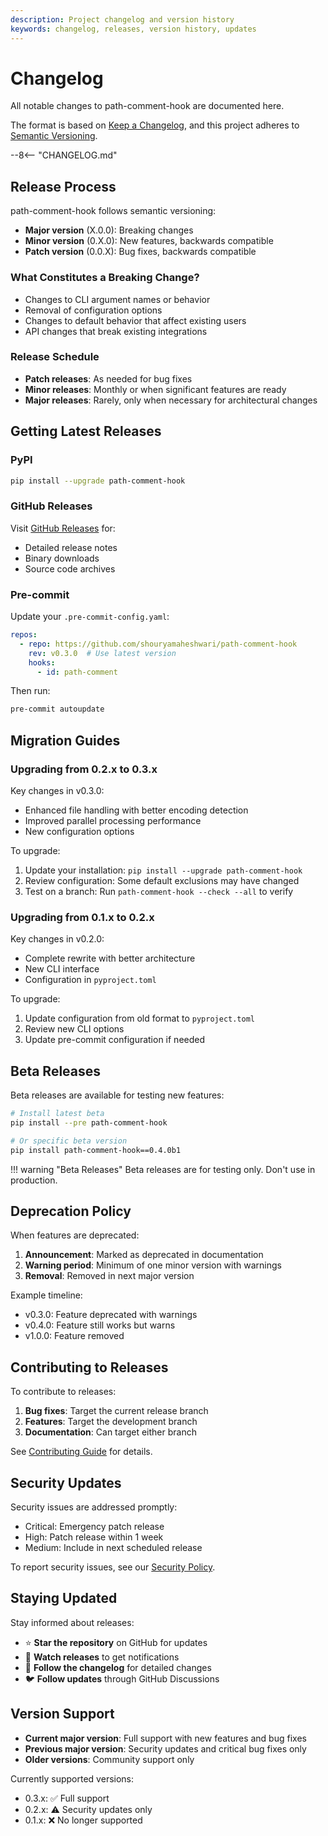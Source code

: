 ```yaml
---
description: Project changelog and version history
keywords: changelog, releases, version history, updates
---
```


# Changelog

All notable changes to path-comment-hook are documented here.

The format is based on [Keep a Changelog](https://keepachangelog.com/en/1.0.0/),
and this project adheres to [Semantic Versioning](https://semver.org/spec/v2.0.0.html).

--8<-- "CHANGELOG.md"

## Release Process

path-comment-hook follows semantic versioning:

- **Major version** (X.0.0): Breaking changes
- **Minor version** (0.X.0): New features, backwards compatible
- **Patch version** (0.0.X): Bug fixes, backwards compatible

### What Constitutes a Breaking Change?

- Changes to CLI argument names or behavior
- Removal of configuration options
- Changes to default behavior that affect existing users
- API changes that break existing integrations

### Release Schedule

- **Patch releases**: As needed for bug fixes
- **Minor releases**: Monthly or when significant features are ready
- **Major releases**: Rarely, only when necessary for architectural changes

## Getting Latest Releases

### PyPI
```bash
pip install --upgrade path-comment-hook
```

### GitHub Releases
Visit [GitHub Releases](https://github.com/shouryamaheshwari/path-comment-hook/releases) for:
- Detailed release notes
- Binary downloads
- Source code archives

### Pre-commit
Update your `.pre-commit-config.yaml`:
```yaml
repos:
  - repo: https://github.com/shouryamaheshwari/path-comment-hook
    rev: v0.3.0  # Use latest version
    hooks:
      - id: path-comment
```

Then run:
```bash
pre-commit autoupdate
```

## Migration Guides

### Upgrading from 0.2.x to 0.3.x

Key changes in v0.3.0:
- Enhanced file handling with better encoding detection
- Improved parallel processing performance
- New configuration options

To upgrade:
1. Update your installation: `pip install --upgrade path-comment-hook`
2. Review configuration: Some default exclusions may have changed
3. Test on a branch: Run `path-comment-hook --check --all` to verify

### Upgrading from 0.1.x to 0.2.x

Key changes in v0.2.0:
- Complete rewrite with better architecture
- New CLI interface
- Configuration in `pyproject.toml`

To upgrade:
1. Update configuration from old format to `pyproject.toml`
2. Review new CLI options
3. Update pre-commit configuration if needed

## Beta Releases

Beta releases are available for testing new features:

```bash
# Install latest beta
pip install --pre path-comment-hook

# Or specific beta version
pip install path-comment-hook==0.4.0b1
```

!!! warning "Beta Releases"
    Beta releases are for testing only. Don't use in production.

## Deprecation Policy

When features are deprecated:

1. **Announcement**: Marked as deprecated in documentation
2. **Warning period**: Minimum of one minor version with warnings
3. **Removal**: Removed in next major version

Example timeline:
- v0.3.0: Feature deprecated with warnings
- v0.4.0: Feature still works but warns
- v1.0.0: Feature removed

## Contributing to Releases

To contribute to releases:

1. **Bug fixes**: Target the current release branch
2. **Features**: Target the development branch
3. **Documentation**: Can target either branch

See [Contributing Guide](contributing/development.md) for details.

## Security Updates

Security issues are addressed promptly:

- Critical: Emergency patch release
- High: Patch release within 1 week
- Medium: Include in next scheduled release

To report security issues, see our [Security Policy](https://github.com/shouryamaheshwari/path-comment-hook/security/policy).

## Staying Updated

Stay informed about releases:

- ⭐ **Star the repository** on GitHub for updates
- 📧 **Watch releases** to get notifications
- 📰 **Follow the changelog** for detailed changes
- 🐦 **Follow updates** through GitHub Discussions

## Version Support

- **Current major version**: Full support with new features and bug fixes
- **Previous major version**: Security updates and critical bug fixes only
- **Older versions**: Community support only

Currently supported versions:
- 0.3.x: ✅ Full support
- 0.2.x: ⚠️ Security updates only
- 0.1.x: ❌ No longer supported
